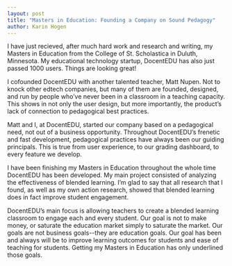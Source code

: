 ```yaml
---
layout: post
title: "Masters in Education: Founding a Company on Sound Pedagogy"
author: Karin Hogen
---
```

I have just recieved, after much hard work and research and writing, my Masters in Education from the College of St. Scholastica in Duluth, Minnesota. My educational technology startup, DocentEDU has also just passed 1000 users. Things are looking great!

I cofounded DocentEDU with another talented teacher, Matt Nupen. Not to knock other edtech companies, but many of them are founded, designed, and run by people who’ve never been in a classroom in a teaching capacity. This shows in not only the user design, but more importantly, the product’s lack of connection to pedagogical best practices.

Matt and I, at DocentEDU, started our company based on a pedagogical need, not out of a business opportunity. Throughout DocentEDU’s frenetic and fast development, pedagogical practices have always been our guiding principals. This is true from user experience, to our grading dashboard, to every feature we develop.

I have been finishing my Masters in Education throughout the whole time DocentEDU has been developed. My main project consisted of analyzing the effectiveness of blended learning. I’m glad to say that all research that I found, as well as my own action research, showed that blended learning does in fact improve student engagement.

DocentEDU’s main focus is allowing teachers to create a blended learning classroom to engage each and every student. Our goal is not to make money, or saturate the education market simply to saturate the market. Our goals are not business goals--they are education goals. Our goal has been and always will be to improve learning outcomes for students and ease of teaching for students. Getting my Masters in Education has only underlined those goals.
